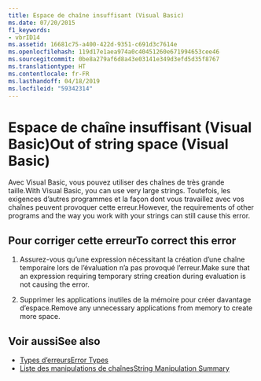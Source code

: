 ```yaml
---
title: Espace de chaîne insuffisant (Visual Basic)
ms.date: 07/20/2015
f1_keywords:
- vbrID14
ms.assetid: 16681c75-a400-422d-9351-c691d3c7614e
ms.openlocfilehash: 119d17e1aea974a0c40451260e671994653cee46
ms.sourcegitcommit: 0be8a279af6d8a43e03141e349d3efd5d35f8767
ms.translationtype: HT
ms.contentlocale: fr-FR
ms.lasthandoff: 04/18/2019
ms.locfileid: "59342314"
---
```

# <a name="out-of-string-space-visual-basic"></a><span data-ttu-id="a6d85-102">Espace de chaîne insuffisant (Visual Basic)</span><span class="sxs-lookup"><span data-stu-id="a6d85-102">Out of string space (Visual Basic)</span></span>
<span data-ttu-id="a6d85-103">Avec Visual Basic, vous pouvez utiliser des chaînes de très grande taille.</span><span class="sxs-lookup"><span data-stu-id="a6d85-103">With Visual Basic, you can use very large strings.</span></span> <span data-ttu-id="a6d85-104">Toutefois, les exigences d’autres programmes et la façon dont vous travaillez avec vos chaînes peuvent provoquer cette erreur.</span><span class="sxs-lookup"><span data-stu-id="a6d85-104">However, the requirements of other programs and the way you work with your strings can still cause this error.</span></span>  
  
## <a name="to-correct-this-error"></a><span data-ttu-id="a6d85-105">Pour corriger cette erreur</span><span class="sxs-lookup"><span data-stu-id="a6d85-105">To correct this error</span></span>  
  
1. <span data-ttu-id="a6d85-106">Assurez-vous qu’une expression nécessitant la création d’une chaîne temporaire lors de l’évaluation n’a pas provoqué l’erreur.</span><span class="sxs-lookup"><span data-stu-id="a6d85-106">Make sure that an expression requiring temporary string creation during evaluation is not causing the error.</span></span>  
  
2. <span data-ttu-id="a6d85-107">Supprimer les applications inutiles de la mémoire pour créer davantage d’espace.</span><span class="sxs-lookup"><span data-stu-id="a6d85-107">Remove any unnecessary applications from memory to create more space.</span></span>  
  
## <a name="see-also"></a><span data-ttu-id="a6d85-108">Voir aussi</span><span class="sxs-lookup"><span data-stu-id="a6d85-108">See also</span></span>

- [<span data-ttu-id="a6d85-109">Types d’erreurs</span><span class="sxs-lookup"><span data-stu-id="a6d85-109">Error Types</span></span>](../../../visual-basic/programming-guide/language-features/error-types.md)
- [<span data-ttu-id="a6d85-110">Liste des manipulations de chaînes</span><span class="sxs-lookup"><span data-stu-id="a6d85-110">String Manipulation Summary</span></span>](../../../visual-basic/language-reference/keywords/string-manipulation-summary.md)
